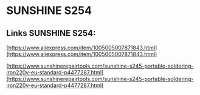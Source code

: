 # SUNSHINE S254
## Links SUNSHINE S254:

[https://www.aliexpress.com/item/1005005007871843.html](https://www.aliexpress.com/item/1005005007871843.html)

[https://www.sunshinerepairtools.com/sunshine-s245-portable-soldering-iron220v-eu-standard-p4477287.html](https://www.sunshinerepairtools.com/sunshine-s245-portable-soldering-iron220v-eu-standard-p4477287.html)
